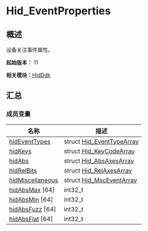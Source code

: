 # Hid_EventProperties


## 概述

设备关注事件属性。

**起始版本：** 11

**相关模块：**[HidDdk](_hid_ddk.md)


## 汇总


### 成员变量

| 名称 | 描述 | 
| -------- | -------- |
| [hidEventTypes](_hid_ddk.md#hideventtypes) | struct [Hid_EventTypeArray](_hid___event_type_array.md) | 
| [hidKeys](_hid_ddk.md#hidkeys) | struct [Hid_KeyCodeArray](_hid___key_code_array.md) | 
| [hidAbs](_hid_ddk.md#hidabs) | struct [Hid_AbsAxesArray](_hid___abs_axes_array.md) | 
| [hidRelBits](_hid_ddk.md#hidrelbits) | struct [Hid_RelAxesArray](_hid___rel_axes_array.md) | 
| [hidMiscellaneous](_hid_ddk.md#hidmiscellaneous) | struct [Hid_MscEventArray](_hid___msc_event_array.md) | 
| [hidAbsMax](_hid_ddk.md#hidabsmax) [64] | int32_t | 
| [hidAbsMin](_hid_ddk.md#hidabsmin) [64] | int32_t | 
| [hidAbsFuzz](_hid_ddk.md#hidabsfuzz) [64] | int32_t | 
| [hidAbsFlat](_hid_ddk.md#hidabsflat) [64] | int32_t | 
